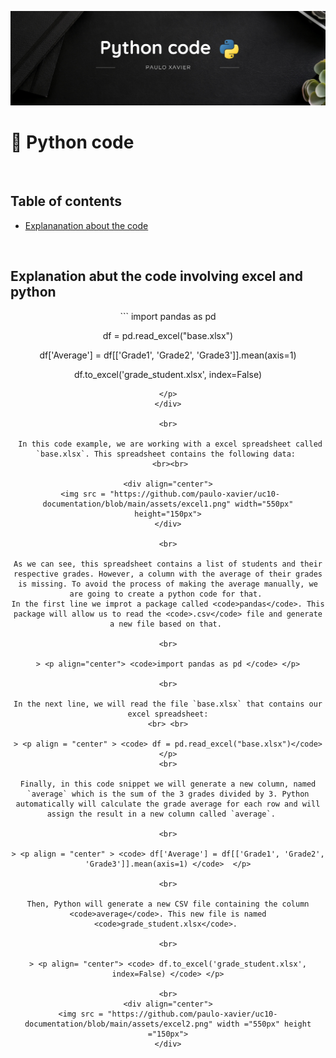 ![Python image](https://github.com/paulo-xavier/uc10-documentation/blob/main/assets/python.png)

# 🐍 Python code 

<br>

 ## Table of contents
- [Explananation about the code](#explanation-abut-the-code-involving-excel-and-python)

<br>

## Explanation abut the code involving excel and python

<div align="center">
<p>
```
import pandas as pd

df = pd.read_excel("base.xlsx") 

df['Average'] = df[['Grade1', 'Grade2', 'Grade3']].mean(axis=1)

df.to_excel('grade_student.xlsx', index=False)
```
</p>
</div>

<br>

 In this code example, we are working with a excel spreadsheet called `base.xlsx`. This spreadsheet contains the following data: 
 <br><br>

<div align="center">
 <img src = "https://github.com/paulo-xavier/uc10-documentation/blob/main/assets/excel1.png" width="550px" height="150px">
</div>

<br>

As we can see, this spreadsheet contains a list of students and their respective grades. However, a column with the average of their grades is missing. To avoid the process of making the average manually, we are going to create a python code for that. 
In the first line we improt a package called <code>pandas</code>. This package will allow us to read the <code>.csv</code> file and generate a new file based on that. 

<br>

> <p align="center"> <code>import pandas as pd </code> </p>

<br>

In the next line, we will read the file `base.xlsx` that contains our excel spreadsheet:
<br> <br>

> <p align = "center" > <code> df = pd.read_excel("base.xlsx")</code>  </p>
<br>

Finally, in this code snippet we will generate a new column, named `average` which is the sum of the 3 grades divided by 3. Python automatically will calculate the grade average for each row and will assign the result in a new column called `average`.   

<br>

> <p align = "center" > <code> df['Average'] = df[['Grade1', 'Grade2', 'Grade3']].mean(axis=1) </code>  </p>

<br>

Then, Python will generate a new CSV file containing the column <code>average</code>. This new file is named <code>grade_student.xlsx</code>. 

<br>

> <p align= "center"> <code> df.to_excel('grade_student.xlsx', index=False) </code> </p>

<br>
<div align="center">
<img src = "https://github.com/paulo-xavier/uc10-documentation/blob/main/assets/excel2.png" width ="550px" height ="150px">
</div>
